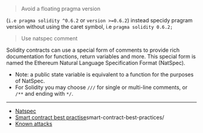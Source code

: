 > Avoid a floating pragma version

(`i.e pragma solidity ^0.6.2` or `version >=0.6.2`) instead specidy pragram version without using the caret symbol, i.e `pragma solidity 0.6.2;`


> Use natspec comment

Solidity contracts can use a special form of comments to provide rich documentation for functions, return variables and more. This special form is named the Ethereum Natural Language Specification Format (NatSpec).

- Note: a public state variable is equivalent to a function for the purposes of NatSpec.
- For Solidity you may choose `///` for single or multi-line comments, or `/**` and ending with `*/`.

--- 

- [Natspec](https://docs.soliditylang.org/en/latest/natspec-format.html)
- [Smart contract best practise](https://consensys.github.io/)smart-contract-best-practices/
- [Known attacks](https://consensys.github.io/smart-contract-best-practices/known_attacks/) 